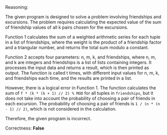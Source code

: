 Reasoning:

The given program is designed to solve a problem involving friendships and excursions. The problem requires calculating the expected value of the sum of friendship values of all k pairs chosen for the excursions.

Function 1 calculates the sum of a weighted arithmetic series for each tuple in a list of friendships, where the weight is the product of a friendship factor and a triangular number, and returns the total sum modulo a constant.

Function 2 accepts four parameters: n, m, k, and friendships, where n, m, and k are integers and friendships is a list of lists containing integers. It processes the input data and returns a result, which is then printed as output. The function is called t times, with different input values for n, m, k, and friendships each time, and the results are printed in a list.

However, there is a logical error in Function 1. The function calculates the sum of `f * (k * (k + 1) // 2) % MOD` for all tuples in `friendships`, but it does not take into account the probability of choosing a pair of friends in each excursion. The probability of choosing a pair of friends is `1 / (n * (n - 1) // 2)`, which is not considered in the calculation.

Therefore, the given program is incorrect.

Correctness: **False**